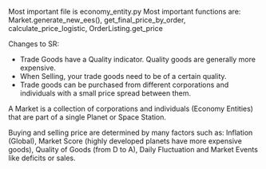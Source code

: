 Most important file is economy_entity.py
Most important functions are: Market.generate_new_ees(), get_final_price_by_order, calculate_price_logistic, OrderListing.get_price

Changes to SR:
* Trade Goods have a Quality indicator. Quality goods are generally more expensive.
* When Selling, your trade goods need to be of a certain quality.
* Trade goods can be purchased from different corporations and individuals with a small price spread between them.

A Market is a collection of corporations and individuals (Economy Entities) that are part of a single Planet or Space Station.

Buying and selling price are determined by many factors such as: Inflation (Global), Market Score (highly developed planets have more expensive goods), Quality of Goods (from D to A), Daily Fluctuation and Market Events like deficits or sales.

